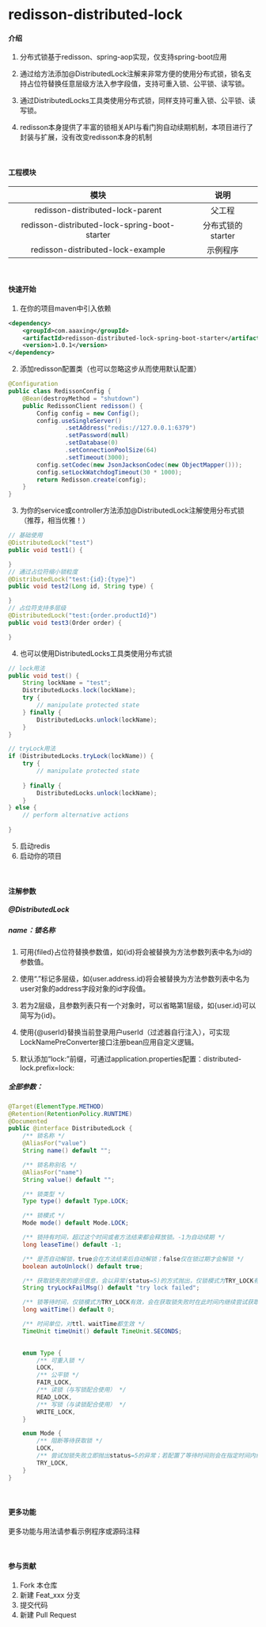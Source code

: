 # redisson-distributed-lock

#### 介绍
1. 分布式锁基于redisson、spring-aop实现，仅支持spring-boot应用

2. 通过给方法添加@DistributedLock注解来非常方便的使用分布式锁，锁名支持占位符替换任意层级方法入参字段值，支持可重入锁、公平锁、读写锁。

3. 通过DistributedLocks工具类使用分布式锁，同样支持可重入锁、公平锁、读写锁。

4. redisson本身提供了丰富的锁相关API与看门狗自动续期机制，本项目进行了封装与扩展，没有改变redisson本身的机制

<br/>

#### 工程模块

|                      模块                       |      说明       |
|:---------------------------------------------:|:-------------:|
|       redisson-distributed-lock-parent        |      父工程      |
| redisson-distributed-lock-spring-boot-starter | 分布式锁的starter	 |
|       redisson-distributed-lock-example       |     示例程序      |

<br/>

#### 快速开始

1. 在你的项目maven中引入依赖

```xml
<dependency>
    <groupId>com.aaaxing</groupId>
    <artifactId>redisson-distributed-lock-spring-boot-starter</artifactId>
    <version>1.0.1</version>
</dependency>
```

2. 添加redisson配置类（也可以忽略这步从而使用默认配置）
```java
@Configuration
public class RedissonConfig {
    @Bean(destroyMethod = "shutdown")
    public RedissonClient redisson() {
        Config config = new Config();
        config.useSingleServer()
                .setAddress("redis://127.0.0.1:6379")
                .setPassword(null)
                .setDatabase(0)
                .setConnectionPoolSize(64)
                .setTimeout(3000);
        config.setCodec(new JsonJacksonCodec(new ObjectMapper()));
        config.setLockWatchdogTimeout(30 * 1000);
        return Redisson.create(config);
    }
}
```

3. 为你的service或controller方法添加@DistributedLock注解使用分布式锁（推荐，相当优雅！）
```java
// 基础使用
@DistributedLock("test")
public void test1() {

}
// 通过占位符缩小锁粒度
@DistributedLock("test:{id}:{type}")
public void test2(Long id, String type) {

}
// 占位符支持多层级
@DistributedLock("test:{order.productId}")
public void test3(Order order) {

}
```
4. 也可以使用DistributedLocks工具类使用分布式锁
```java
// lock用法
public void test() {
    String lockName = "test";
    DistributedLocks.lock(lockName);
    try {
        // manipulate protected state
    } finally {
        DistributedLocks.unlock(lockName);
    }
}

// tryLock用法
if (DistributedLocks.tryLock(lockName)) {
    try {
        // manipulate protected state
        
    } finally {
        DistributedLocks.unlock(lockName);
    }
} else {
    // perform alternative actions
    
}
```
5. 启动redis
6. 启动你的项目

<br/>

#### 注解参数

##### @DistributedLock

##### name：锁名称
1. 可用{filed}占位符替换参数值，如{id}将会被替换为方法参数列表中名为id的参数值。

2. 使用“.”标记多层级，如{user.address.id}将会被替换为方法参数列表中名为user对象的address字段对象的id字段值。

3. 若为2层级，且参数列表只有一个对象时，可以省略第1层级，如{user.id}可以简写为{id}。

4. 使用{@userId}替换当前登录用户userId（过滤器自行注入），可实现LockNamePreConverter接口注册bean应用自定义逻辑。

5. 默认添加“lock:”前缀，可通过application.properties配置：distributed-lock.prefix=lock:

##### 全部参数：
```java
@Target(ElementType.METHOD)
@Retention(RetentionPolicy.RUNTIME)
@Documented
public @interface DistributedLock {
    /** 锁名称 */
    @AliasFor("value")
    String name() default "";

    /** 锁名称别名 */
    @AliasFor("name")
    String value() default "";

    /** 锁类型 */
    Type type() default Type.LOCK;

    /** 锁模式 */
    Mode mode() default Mode.LOCK;

    /** 锁持有时间，超过这个时间或者方法结束都会释放锁。-1为自动续期 */
    long leaseTime() default -1;

    /** 是否自动解锁，true会在方法结束后自动解锁；false仅在锁过期才会解锁 */
    boolean autoUnlock() default true;

    /** 获取锁失败的提示信息，会以异常(status=5)的方式抛出，仅锁模式为TRY_LOCK有效 */
    String tryLockFailMsg() default "try lock failed";

    /** 锁等待时间，仅锁模式为TRY_LOCK有效，会在获取锁失败时在此时间内继续尝试获取锁 */
    long waitTime() default 0;

    /** 时间单位，对ttl、waitTime都生效 */
    TimeUnit timeUnit() default TimeUnit.SECONDS;

    
    enum Type {
        /** 可重入锁 */
        LOCK,
        /** 公平锁 */
        FAIR_LOCK,
        /** 读锁（与写锁配合使用） */
        READ_LOCK,
        /** 写锁（与读锁配合使用） */
        WRITE_LOCK,
    }

    enum Mode {
        /** 阻断等待获取锁 */
        LOCK,
        /** 尝试加锁失败立即抛出status=5的异常；若配置了等待时间则会在指定时间内继续尝试获取锁，超时后再抛出status=5的异常 */
        TRY_LOCK,
    }
}
```

<br/>

#### 更多功能
更多功能与用法请参看示例程序或源码注释

<br/>

#### 参与贡献

1.  Fork 本仓库
2.  新建 Feat_xxx 分支
3.  提交代码
4.  新建 Pull Request

